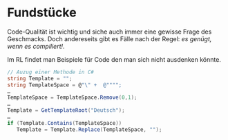 # Fundstücke
Code-Qualität ist wichtig und siche auch immer eine gewisse Frage des Geschmacks. 
Doch andereseits gibt es Fälle nach der Regel: _es genügt, wenn es compiliert!_.

Im RL findet man Beispiele für Code den man sich nicht ausdenken könnte.

``` C#
// Auzug einer Methode in C#
string Template = "";
string TemplateSpace = @"\" +  @"""";
…
TemplateSpace = TemplateSpace.Remove(0,1);
…
Template = GetTemplateRoot("Deutsch");
…
if (Template.Contains(TemplateSpace))
   Template = Template.Replace(TemplateSpace, "");
```